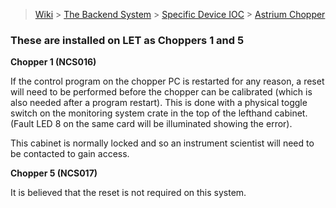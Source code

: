 > [Wiki](Home) > [The Backend System](The-Backend-System) > [Specific Device IOC](Specific-Device-IOC) > [Astrium Chopper](Astrium-Chopper)

### These are installed on LET as Choppers 1 and 5

**Chopper 1 (NCS016)**

If the control program on the chopper PC is restarted for any reason, a reset will need to be performed before the chopper can be calibrated (which is also needed after a program restart).  This is done with a physical toggle switch on the monitoring system crate in the top of the lefthand cabinet.  (Fault LED 8 on the same card will be illuminated showing the error).

This cabinet is normally locked and so an instrument scientist will need to be contacted to gain access.


**Chopper 5 (NCS017)**

It is believed that the reset is not required on this system.
